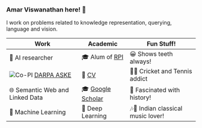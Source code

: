 ### Amar Viswanathan here! 👋

I work on problems related to knowledge representation, querying, language and vision.

<!--
**amarviswanathan/amarviswanathan** is a ✨ _special_ ✨ repository because its `README.md` (this file) appears on your GitHub profile.

Here are some ideas to get you started:

- 🔭 I’m currently working on ...
- 🌱 I’m currently learning ...
- 👯 I’m looking to collaborate on ...
- 🤔 I’m looking for help with ...
- 💬 Ask me about ...
- 📫 How to reach me: ...
- 😄 Pronouns: ...
- ⚡ Fun fact: ...

- :microscope: AI researcher
  * 🌐 Semantic Web and Linked Data
  * :notebook: Machine Learning
  * :notebook: Natural Language Processing
  * :notebook: Deep Learning
- 🎓 Alum of [RPI](https://www.rpi.edu/)
- 📜 [CV](https://amarviswanathan.github.io/files/cv-latest.pdf)

- 😀 Shows teeth always!
- 🏏🎾 Cricket and Tennis addict
- 📜 Fascinated with history!
- 🎶🎸 Indian classical music lover!

-->


| Work                       | Academic | Fun Stuff! |
|----------------------------|----------|------------|
| :microscope: AI researcher | 🎓 Alum of [RPI](https://www.rpi.edu/)         |   😀 Shows teeth always!         |
|![Co-PI](https://avatars0.githubusercontent.com/u/45823819?s=25&v=1)  [DARPA ASKE](https://github.com/deepcurator/DCC)| 📜 [CV](https://amarviswanathan.github.io/files/cv-latest.pdf)         |    🏏🎾 Cricket and Tennis addict        |
| 🌐 Semantic Web and Linked Data|  🎓 [Google Scholar](https://scholar.google.com/citations?user=1YecUQMAAAAJ&hl=en)       |  📜 Fascinated with history!          |
|:notebook: Machine Learning| :notebook: Deep Learning  |     🎶🎸 Indian classical music lover!|
